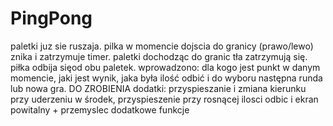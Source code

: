 # PingPong
paletki juz sie ruszaja. 
pilka w momencie dojscia do granicy (prawo/lewo) znika i zatrzymuje timer. 
paletki dochodząc do granic tła zatrzymują się. 
piłka odbija sięod obu paletek.
wprowadzono: dla kogo jest punkt w danym momencie, jaki jest wynik, jaka była ilość odbić i do wyboru następna runda lub nowa gra.
DO ZROBIENIA dodatki: przyspieszanie i zmiana kierunku przy uderzeniu w środek, przyspieszenie przy rosnącej ilosci odbic i ekran powitalny + przemyslec dodatkowe funkcje
